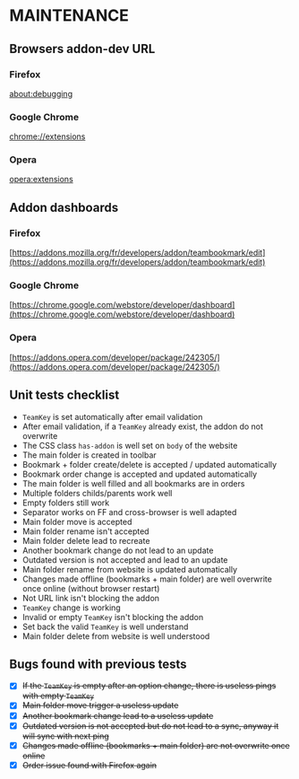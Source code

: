 # MAINTENANCE #

## Browsers addon-dev URL ##

### Firefox ###

[about:debugging](about:debugging)

### Google Chrome ###

[chrome://extensions](chrome://extensions)

### Opera ###

[opera:extensions](opera:extensions)


## Addon dashboards ##

### Firefox ###

[https://addons.mozilla.org/fr/developers/addon/teambookmark/edit](https://addons.mozilla.org/fr/developers/addon/teambookmark/edit)

### Google Chrome ###

[https://chrome.google.com/webstore/developer/dashboard](https://chrome.google.com/webstore/developer/dashboard)

### Opera ###

[https://addons.opera.com/developer/package/242305/](https://addons.opera.com/developer/package/242305/)


## Unit tests checklist ##

- `TeamKey` is set automatically after email validation
- After email validation, if a `TeamKey` already exist, the addon do not overwrite
- The CSS class `has-addon` is well set on `body` of the website
- The main folder is created in toolbar
- Bookmark + folder create/delete is accepted / updated automatically
- Bookmark order change is accepted and updated automatically
- The main folder is well filled and all bookmarks are in orders
- Multiple folders childs/parents work well
- Empty folders still work
- Separator works on FF and cross-browser is well adapted
- Main folder move is accepted
- Main folder rename isn't accepted
- Main folder delete lead to recreate
- Another bookmark change do not lead to an update
- Outdated version is not accepted and lead to an update
- Main folder rename from website is updated automatically
- Changes made offline (bookmarks + main folder) are well overwrite once online (without browser restart)
- Not URL link isn't blocking the addon
- `TeamKey` change is working
- Invalid or empty `TeamKey` isn't blocking the addon
- Set back the valid `TeamKey` is well understand
- Main folder delete from website is well understood

## Bugs found with previous tests ##

- [x] ~~If the `TeamKey` is empty after an option change, there is useless pings with empty `TeamKey`~~
- [x] ~~Main folder move trigger a useless update~~
- [x] ~~Another bookmark change lead to a useless update~~
- [x] ~~Outdated version is not accepted but do not lead to a sync, anyway it will sync with next ping~~
- [x] ~~Changes made offline (bookmarks + main folder) are not overwrite once online~~
- [x] ~~Order issue found with Firefox again~~

